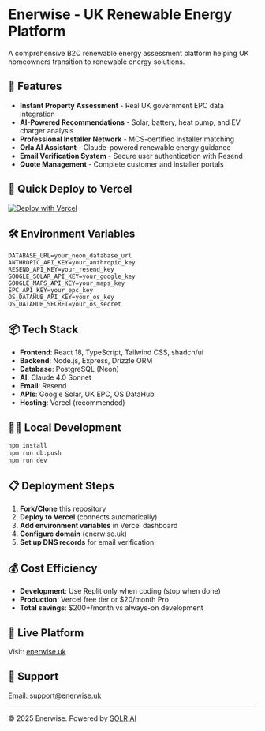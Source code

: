 # Enerwise - UK Renewable Energy Platform

A comprehensive B2C renewable energy assessment platform helping UK homeowners transition to renewable energy solutions.

## 🌟 Features

- **Instant Property Assessment** - Real UK government EPC data integration
- **AI-Powered Recommendations** - Solar, battery, heat pump, and EV charger analysis
- **Professional Installer Network** - MCS-certified installer matching
- **Orla AI Assistant** - Claude-powered renewable energy guidance
- **Email Verification System** - Secure user authentication with Resend
- **Quote Management** - Complete customer and installer portals

## 🚀 Quick Deploy to Vercel

[![Deploy with Vercel](https://vercel.com/button)](https://vercel.com/new/clone?repository-url=https://github.com/stanrw/Enerwise-Platform)

## 🛠 Environment Variables

```env
DATABASE_URL=your_neon_database_url
ANTHROPIC_API_KEY=your_anthropic_key
RESEND_API_KEY=your_resend_key
GOOGLE_SOLAR_API_KEY=your_google_key
GOOGLE_MAPS_API_KEY=your_maps_key
EPC_API_KEY=your_epc_key
OS_DATAHUB_API_KEY=your_os_key
OS_DATAHUB_SECRET=your_os_secret
```

## 📦 Tech Stack

- **Frontend**: React 18, TypeScript, Tailwind CSS, shadcn/ui
- **Backend**: Node.js, Express, Drizzle ORM
- **Database**: PostgreSQL (Neon)
- **AI**: Claude 4.0 Sonnet
- **Email**: Resend
- **APIs**: Google Solar, UK EPC, OS DataHub
- **Hosting**: Vercel (recommended)

## 🏃‍♂️ Local Development

```bash
npm install
npm run db:push
npm run dev
```

## 📋 Deployment Steps

1. **Fork/Clone** this repository
2. **Deploy to Vercel** (connects automatically)
3. **Add environment variables** in Vercel dashboard
4. **Configure domain** (enerwise.uk)
5. **Set up DNS records** for email verification

## 💰 Cost Efficiency

- **Development**: Use Replit only when coding (stop when done)
- **Production**: Vercel free tier or $20/month Pro
- **Total savings**: $200+/month vs always-on development

## 🎯 Live Platform

Visit: [enerwise.uk](https://enerwise.uk)

## 📧 Support

Email: support@enerwise.uk

---

© 2025 Enerwise. Powered by [SOLR AI](https://solr.ai)